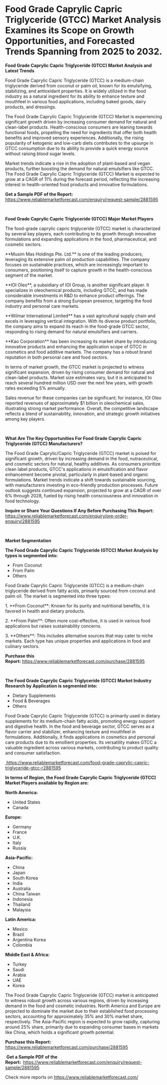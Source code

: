 <p><h1>Food Grade Caprylic Capric Triglyceride (GTCC) Market Analysis Examines its Scope on Growth Opportunities, and Forecasted Trends Spanning from 2025 to 2032.</h1></p><p><strong>Food Grade Caprylic Capric Triglyceride (GTCC) Market Analysis and Latest Trends</strong></p>
<p><p>Food Grade Caprylic Capric Triglyceride (GTCC) is a medium-chain triglyceride derived from coconut or palm oil, known for its emulsifying, stabilizing, and antioxidant properties. It is widely utilized in the food industry as a natural ingredient for its ability to enhance texture and mouthfeel in various food applications, including baked goods, dairy products, and dressings.</p><p>The Food Grade Caprylic Capric Triglyceride (GTCC) Market is experiencing significant growth driven by increasing consumer demand for natural and clean-label products. Health-conscious consumers are leaning towards functional foods, propelling the need for ingredients that offer both health benefits and improved sensory experiences. Additionally, the rising popularity of ketogenic and low-carb diets contributes to the upsurge in GTCC consumption due to its ability to provide a quick energy source without raising blood sugar levels.</p><p>Market trends indicate a rise in the adoption of plant-based and vegan products, further boosting the demand for natural emulsifiers like GTCC. The Food Grade Caprylic Capric Triglyceride (GTCC) Market is expected to grow at a CAGR of 11% during the forecast period, reflecting the increasing interest in health-oriented food products and innovative formulations.</p></p>
<p><strong>Get a Sample PDF of the Report:&nbsp;</strong> <a href="https://www.reliablemarketforecast.com/enquiry/request-sample/2881595?utm_campaign=3381&utm_medium=2&utm_source=Github&utm_content=ia&utm_term=12032025&utm_id=food-grade-caprylic-capric-triglyceride-gtcc">https://www.reliablemarketforecast.com/enquiry/request-sample/2881595</a></p>
<p>&nbsp;</p>
<p><strong>Food Grade Caprylic Capric Triglyceride (GTCC) Major Market Players</strong></p>
<p><p>The food-grade caprylic capric triglyceride (GTCC) market is characterized by several key players, each contributing to its growth through innovative formulations and expanding applications in the food, pharmaceutical, and cosmetic sectors.</p><p>**Musim Mas Holdings Pte. Ltd.** is one of the leading producers, leveraging its extensive palm oil production capabilities. The company focuses on sustainable practices, which are increasingly important to consumers, positioning itself to capture growth in the health-conscious segment of the market.</p><p>**IOI Oleo**, a subsidiary of IOI Group, is another significant player. It specializes in oleochemical products, including GTCC, and has made considerable investments in R&D to enhance product offerings. The company benefits from a strong European presence, targeting the food industry and personal care markets.</p><p>**Wilmar International Limited** has a vast agricultural supply chain and excels in leveraging vertical integration. With its diverse product portfolio, the company aims to expand its reach in the food-grade GTCC sector, responding to rising demand for natural emulsifiers and carriers.</p><p>**Kao Corporation** has been increasing its market share by introducing innovative products and enhancing the application scope of GTCC in cosmetics and food additive markets. The company has a robust brand reputation in both personal care and food sectors.</p><p>In terms of market growth, the GTCC market is projected to witness significant expansion, driven by rising consumer demand for natural and clean-label products. Market size estimates vary, but it is anticipated to reach several hundred million USD over the next few years, with growth rates exceeding 5% annually.</p><p>Sales revenue for these companies can be significant; for instance, IOI Oleo reported revenues of approximately $1 billion in oleochemical sales, illustrating strong market performance. Overall, the competitive landscape reflects a blend of sustainability, innovation, and strategic growth initiatives among key players.</p></p>
<p>&nbsp;</p>
<p><strong>What Are The Key Opportunities For Food Grade Caprylic Capric Triglyceride (GTCC) Manufacturers?</strong></p>
<p><p>The Food Grade Caprylic/Capric Triglyceride (GTCC) market is poised for significant growth, driven by increasing demand in the food, nutraceutical, and cosmetic sectors for natural, healthy additives. As consumers prioritize clean label products, GTCC's applications in emulsification and flavor enhancement become pivotal, particularly in plant-based and organic formulations. Market trends indicate a shift towards sustainable sourcing, with manufacturers investing in eco-friendly production processes. Future outlook suggests continued expansion, projected to grow at a CAGR of over 6% through 2028, fueled by rising health consciousness and innovation in food technology.</p></p>
<p><strong>Inquire or Share Your Questions If Any Before Purchasing This Report:</strong> <a href="https://www.reliablemarketforecast.com/enquiry/pre-order-enquiry/2881595?utm_campaign=3381&utm_medium=2&utm_source=Github&utm_content=ia&utm_term=12032025&utm_id=food-grade-caprylic-capric-triglyceride-gtcc">https://www.reliablemarketforecast.com/enquiry/pre-order-enquiry/2881595</a></p>
<p>&nbsp;</p>
<p><strong>Market Segmentation</strong></p>
<p><strong>The Food Grade Caprylic Capric Triglyceride (GTCC) Market Analysis by types is segmented into:</strong></p>
<p><ul><li>From Coconut</li><li>From Palm</li><li>Others</li></ul></p>
<p><p>Food Grade Caprylic Capric Triglyceride (GTCC) is a medium-chain triglyceride derived from fatty acids, primarily sourced from coconut and palm oil. The market is segmented into three types: </p><p>1. **From Coconut**: Known for its purity and nutritional benefits, it is favored in health and dietary products.</p><p>   </p><p>2. **From Palm**: Often more cost-effective, it is used in various food applications but raises sustainability concerns.</p><p>   </p><p>3. **Others**: This includes alternative sources that may cater to niche markets. Each type has unique properties and applications in food and culinary sectors.</p></p>
<p><strong>Purchase this Report:&nbsp;</strong><a href="https://www.reliablemarketforecast.com/purchase/2881595?utm_campaign=3381&utm_medium=2&utm_source=Github&utm_content=ia&utm_term=12032025&utm_id=food-grade-caprylic-capric-triglyceride-gtcc">https://www.reliablemarketforecast.com/purchase/2881595</a></p>
<p>&nbsp;</p>
<p><strong>The Food Grade Caprylic Capric Triglyceride (GTCC) Market Industry Research by Application is segmented into:</strong></p>
<p><ul><li>Dietary Supplements</li><li>Food & Beverages</li><li>Others</li></ul></p>
<p><p>Food Grade Caprylic Capric Triglyceride (GTCC) is primarily used in dietary supplements for its medium-chain fatty acids, promoting energy support and digestive health. In the food and beverage sector, GTCC serves as a flavor carrier and stabilizer, enhancing texture and mouthfeel in formulations. Additionally, it finds applications in cosmetics and personal care products due to its emollient properties. Its versatility makes GTCC a valuable ingredient across various markets, contributing to product quality and consumer satisfaction.</p></p>
<p><a href="https://www.reliablemarketforecast.com/food-grade-caprylic-capric-triglyceride-gtcc-r2881595?utm_campaign=3381&utm_medium=2&utm_source=Github&utm_content=ia&utm_term=12032025&utm_id=food-grade-caprylic-capric-triglyceride-gtcc">&nbsp;https://www.reliablemarketforecast.com/food-grade-caprylic-capric-triglyceride-gtcc-r2881595</a></p>
<p><strong>In terms of Region, the Food Grade Caprylic Capric Triglyceride (GTCC) Market Players available by Region are:</strong></p>
<p>
    <p> <strong> North America: </strong>
        <ul>
            <li>United States</li>
            <li>Canada</li>
        </ul>
        </p> 
    <p> <strong> Europe: </strong>
        <ul>
            <li>Germany</li>
            <li>France</li>
            <li>U.K.</li>
            <li>Italy</li>
            <li>Russia</li>
        </ul>
        </p> 
    <p> <strong> Asia-Pacific: </strong>
        <ul>
            <li>China</li>
            <li>Japan</li>
            <li>South Korea</li>
            <li>India</li>
            <li>Australia</li>
            <li>China Taiwan</li>
            <li>Indonesia</li>
            <li>Thailand</li>
            <li>Malaysia</li>
        </ul>
        </p> 
    <p> <strong> Latin America: </strong>
        <ul>
            <li>Mexico</li>
            <li>Brazil</li>
            <li>Argentina Korea</li>
            <li>Colombia</li>
        </ul>
        </p> 
    <p> <strong> Middle East & Africa: </strong>
        <ul>
            <li>Turkey</li>
            <li>Saudi</li>
            <li>Arabia</li>
            <li>UAE</li>
            <li>Korea</li>
        </ul>
    </p>
    </p>
<p><p>The Food Grade Caprylic Capric Triglyceride (GTCC) market is anticipated to witness robust growth across various regions, driven by increasing demand in the food and cosmetic industries. North America and Europe are projected to dominate the market due to their established food processing sectors, accounting for approximately 35% and 30% market share, respectively. The Asia-Pacific region is expected to grow rapidly, capturing around 25% share, primarily due to expanding consumer bases in markets like China, which holds a significant growth potential.</p></p>
<p><strong>Purchase this Report: </strong><a href="https://www.reliablemarketforecast.com/purchase/2881595?utm_campaign=3381&utm_medium=2&utm_source=Github&utm_content=ia&utm_term=12032025&utm_id=food-grade-caprylic-capric-triglyceride-gtcc">https://www.reliablemarketforecast.com/purchase/2881595</a></p>
<p>&nbsp;<strong>Get a Sample PDF of the Report:&nbsp;&nbsp;</strong><a href="https://www.reliablemarketforecast.com/enquiry/request-sample/2881595?utm_campaign=3381&utm_medium=2&utm_source=Github&utm_content=ia&utm_term=12032025&utm_id=food-grade-caprylic-capric-triglyceride-gtcc">https://www.reliablemarketforecast.com/enquiry/request-sample/2881595</a></p>
<p><strong></strong></p>
<p>Check more reports on <a href="https://www.reliablemarketforecast.com/?utm_campaign=3381&utm_medium=2&utm_source=Github&utm_content=ia&utm_term=12032025&utm_id=food-grade-caprylic-capric-triglyceride-gtcc">https://www.reliablemarketforecast.com/</a></p>